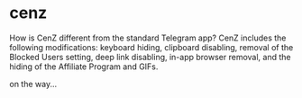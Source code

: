 # cenz
How is CenZ different from the standard Telegram app? CenZ includes the following modifications: keyboard hiding, clipboard disabling, removal of the Blocked Users setting, deep link disabling, in-app browser removal, and the hiding of the Affiliate Program and GIFs.

on the way...
